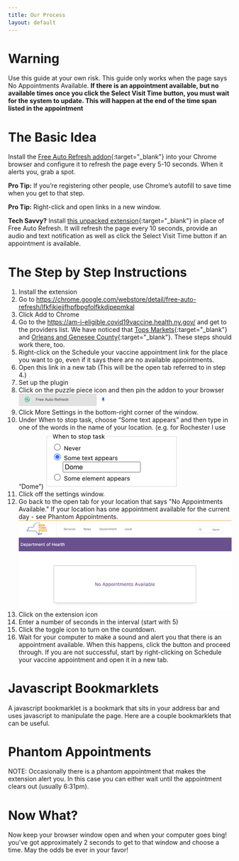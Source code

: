 ```yaml
---
title: Our Process
layout: default
---
```

# Warning
Use this  guide at your own risk. This guide only works when the page says No Appointments Available. **If there is an appointment available, but no available times once you click the Select Visit Time button, you must wait for the system to update. This will happen at the end of the time span listed in the appointment**


# The Basic Idea
Install the [Free Auto Refresh addon](https://www.google.com/url?q=https://chrome.google.com/webstore/detail/free-auto-refresh/lfkfikiejjfhpfbpgfolfkkdjpepmkal){:target="_blank"} into your Chrome browser and configure it to refresh the page every 5-10 seconds. When it alerts you, grab a spot.

**Pro Tip:** If you’re registering other people, use Chrome’s autofill to save time when you get to that step.

**Pro Tip:** Right-click and open links in a new window.

**Tech Savvy?** Install [this unpacked extension](https://github.com/loganrath/C19Magic){:target="_blank"} in place of Free Auto Refresh. It will refresh the page every 10 seconds, provide an audio and text notification as well as click the Select Visit Time button if an appointment is available.

<!--Combine it with the [Auto Click Auto Fill](https://chrome.google.com/extensions/detail/iapifmceeokikomajpccajhjpacjmibe){:target="_blank"} extension to automatically grab the time.-->

# The Step by Step Instructions
1. Install the extension
  1. Go to https://chrome.google.com/webstore/detail/free-auto-refresh/lfkfikiejjfhpfbpgfolfkkdjpepmkal
  2. Click Add to Chrome
2. Go to the https://am-i-eligible.covid19vaccine.health.ny.gov/ and get to the providers list. We have noticed that [Tops Markets](https://www.topsmarkets.com/Covid19Vaccinations/){:target="_blank"} and [Orleans and Genesee County](https://orleanscountyny.com/covid-19-vaccination/){:target="_blank"}. These steps should work there, too.
  1. Right-click on the Schedule your vaccine appointment link for the place you want to go, even if it says there are no available appointments.
  2. Open this link in a new tab  (This will be the open tab referred to in step 4.)
3. Set up the plugin
  1. Click on the puzzle piece icon and then pin the addon to your browser
  ![Screenshot showing plugin](/assets/images/how-far.png)
  2. Click More Settings in the bottom-right corner of the window.
  3. Under When to stop task, choose “Some text appears” and then type in one of the words in the name of your location. (e.g. for Rochester I use “Dome”)
  ![Screenshot showing plugin](/assets/images/how-sometext.png)
  4. Click off the settings window.
4. Go back to the open tab for your location that says "No Appointments Available." If your location has one appointment available for the current day - see Phantom Appointments.
![Screenshot showing plugin](/assets/images/how-naa.png)
5. Click on the extension icon
6. Enter a number of seconds in the interval (start with 5)
7. Click the toggle icon to turn on the countdown.
8. Wait for your computer to make a sound and alert you that there is an appointment available. When this happens, click the button and proceed through. If you are not successful, start by right-clicking on Schedule your vaccine appointment and open it in a new tab.

# Javascript Bookmarklets
A javascript bookmarklet is a bookmark that sits in your address bar and uses javascript to manipulate the page. Here are a couple bookmarklets that can be useful.

# Phantom Appointments
NOTE: Occasionally there is a phantom appointment that makes the extension alert you. In this case you can either wait until the appointment clears out (usually 6:31pm).

# Now What?
Now keep your browser window open and when your computer goes bing! you've got approximately 2 seconds to get to that window and choose a time. May the odds be ever in your favor!
